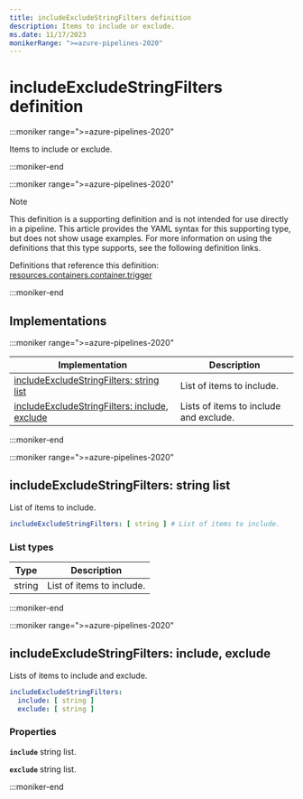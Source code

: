 ```yaml
---
title: includeExcludeStringFilters definition
description: Items to include or exclude.
ms.date: 11/17/2023
monikerRange: ">=azure-pipelines-2020"
---
```


# includeExcludeStringFilters definition

<!-- :::description::: -->
:::moniker range=">=azure-pipelines-2020"

<!-- :::editable-content name="description"::: -->
Items to include or exclude.
<!-- :::editable-content-end::: -->

:::moniker-end
<!-- :::description-end::: -->

<!-- :::parents::: -->
:::moniker range=">=azure-pipelines-2020"

> [!NOTE]
> This definition is a supporting definition and is not intended for use directly in a pipeline. This article provides the YAML syntax for this supporting type, but does not show usage examples. For more information on using the definitions that this type supports, see the following definition links.

Definitions that reference this definition: [resources.containers.container.trigger](resources-containers-container-trigger.md)

:::moniker-end
<!-- :::parents-end::: -->

## Implementations

<!-- :::implementations-list::: -->
:::moniker range=">=azure-pipelines-2020"

| Implementation | Description |
|---|---|
| [includeExcludeStringFilters: string list](#includeexcludestringfiltersstringlist) | List of items to include. |
| [includeExcludeStringFilters: include, exclude](#includeexcludestringfiltersobjectproperties) | Lists of items to include and exclude. |

:::moniker-end
<!-- :::implementations-list-end::: -->

<!-- :::remarks::: -->
<!-- :::editable-content name="remarks"::: -->
<!-- :::editable-content-end::: -->
<!-- :::remarks-end::: -->

<!-- :::examples::: -->
<!-- :::editable-content name="examples"::: -->
<!-- :::editable-content-end::: -->
<!-- :::examples-end::: -->

<!-- :::implementations::: -->
<!-- :::implementation-item name="includeExcludeStringFilters: string list"::: -->
<a name="includeexcludestringfiltersstringlist"></a>
<!-- :::arrayAnyOf::: -->
:::moniker range=">=azure-pipelines-2020"

<!-- :::implementation-signature::: -->
## includeExcludeStringFilters: string list
<!-- :::implementation-signature-end::: -->

<!-- :::implementation-description::: -->
<!-- :::editable-content name="description"::: -->
List of items to include.
<!-- :::editable-content-end::: -->
<!-- :::implementation-description-end::: -->

<!-- :::implementation-syntax::: -->
```yaml
includeExcludeStringFilters: [ string ] # List of items to include.
```
<!-- :::implementation-syntax-end::: -->

### List types

<!-- :::implementation-list-types::: -->
| Type | Description |
|---|---|
| string | List of items to include. |
<!-- :::implementation-list-types-end::: -->

:::moniker-end
<!-- :::arrayAnyOf-end::: -->

<!-- :::remarks::: -->
<!-- :::editable-content name="remarks"::: -->
<!-- :::editable-content-end::: -->
<!-- :::remarks-end::: -->

<!-- :::examples::: -->
<!-- :::editable-content name="examples"::: -->
<!-- :::editable-content-end::: -->
<!-- :::examples-end::: -->
<!-- :::implementation-item-end::: -->
<!-- :::implementation-item name="includeExcludeStringFilters: object properties"::: -->
<a name="includeexcludestringfiltersobjectproperties"></a>
<!-- :::objectAnyOf::: -->
:::moniker range=">=azure-pipelines-2020"

<!-- :::implementation-signature::: -->
## includeExcludeStringFilters: include, exclude
<!-- :::implementation-signature-end::: -->

<!-- :::implementation-description::: -->
<!-- :::editable-content name="description"::: -->
Lists of items to include and exclude.
<!-- :::editable-content-end::: -->
<!-- :::implementation-description-end::: -->

<!-- :::implementation-syntax::: -->
```yaml
includeExcludeStringFilters:
  include: [ string ]
  exclude: [ string ]
```
<!-- :::implementation-syntax-end::: -->

<!-- :::implementation-properties::: -->
### Properties

<!-- :::item name="include"::: -->
**`include`** string list.<br><!-- :::editable-content name="propDescription"::: -->
<!-- :::editable-content-end::: -->
<!-- :::item-end::: -->
<!-- :::item name="exclude"::: -->
**`exclude`** string list.<br><!-- :::editable-content name="propDescription"::: -->
<!-- :::editable-content-end::: -->
<!-- :::item-end::: -->
<!-- :::implementation-properties-end::: -->

:::moniker-end
<!-- :::objectAnyOf-end::: -->

<!-- :::remarks::: -->
<!-- :::editable-content name="remarks"::: -->
<!-- :::editable-content-end::: -->
<!-- :::remarks-end::: -->

<!-- :::examples::: -->
<!-- :::editable-content name="examples"::: -->
<!-- :::editable-content-end::: -->
<!-- :::examples-end::: -->
<!-- :::implementation-item-end::: -->
<!-- :::implementations-end::: -->

<!-- :::see-also::: -->
<!-- :::editable-content name="seeAlso"::: -->
<!-- :::editable-content-end::: -->
<!-- :::see-also-end::: -->
